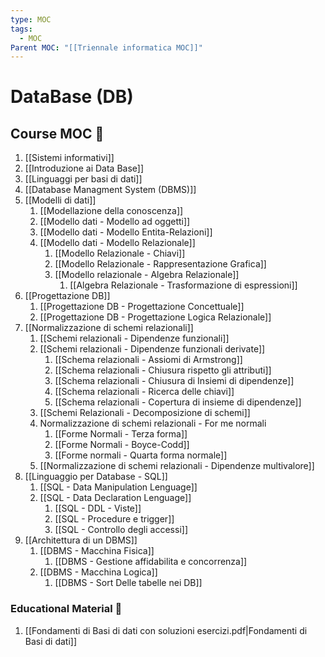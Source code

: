 ```yaml
---
type: MOC
tags:
  - MOC
Parent MOC: "[[Triennale informatica MOC]]"
---
```

# DataBase (DB)

## Course MOC  📒
1. [[Sistemi informativi]]
2. [[Introduzione ai Data Base]]
3. [[Linguaggi per basi di dati]]
4. [[Database Managment System (DBMS)]]
5. [[Modelli di dati]]
	1. [[Modellazione della conoscenza]]
	2. [[Modello dati - Modello ad oggetti]]
	3. [[Modello dati - Modello Entita-Relazioni]]
	4. [[Modello dati - Modello Relazionale]]
		1. [[Modello Relazionale - Chiavi]]
		2. [[Modello Relazionale - Rappresentazione Grafica]]
		3. [[Modello relazionale - Algebra Relazionale]]
			1. [[Algebra Relazionale - Trasformazione di espressioni]]
6. [[Progettazione DB]]
	1. [[Progettazione DB - Progettazione Concettuale]]
	2. [[Progettazione DB - Progettazione Logica Relazionale]]
7. [[Normalizzazione di schemi relazionali]]
	1. [[Schemi relazionali - Dipendenze funzionali]]
	2. [[Schemi relazionali - Dipendenze funzionali derivate]]
		1. [[Schema relazionali - Assiomi di Armstrong]]
		2. [[Schema relazionali - Chiusura rispetto gli attributi]]
		3. [[Schema relazionali - Chiusura di Insiemi di dipendenze]]
		4. [[Schema relazionali - Ricerca delle chiavi]]
		5. [[Schema relazionali - Copertura di insieme di dipendenze]]
	3. [[Schemi Relazionali - Decomposizione di schemi]]
	4. Normalizzazione  di schemi relazionali - For me normali
		1. [[Forme Normali - Terza forma]]
		2. [[Forme Normali - Boyce-Codd]]
		3. [[Forme normali - Quarta forma normale]]
	5. [[Normalizzazione di schemi relazionali - Dipendenze multivalore]]
8. [[Linguaggio per Database - SQL]]
	1. [[SQL - Data Manipulation Lenguage]]
	2. [[SQL - Data Declaration Lenguage]]
		1. [[SQL - DDL - Viste]]
		2. [[SQL - Procedure e trigger]]
		3. [[SQL - Controllo degli accessi]]
9. [[Architettura di un DBMS]]
	1. [[DBMS - Macchina Fisica]]
		1. [[DBMS - Gestione affidabilita e concorrenza]]
	2. [[DBMS - Macchina Logica]]
		1. [[DBMS - Sort Delle tabelle nei DB]]



### Educational Material 🧱
1. [[Fondamenti di Basi di dati con soluzioni esercizi.pdf|Fondamenti di Basi di dati]]
